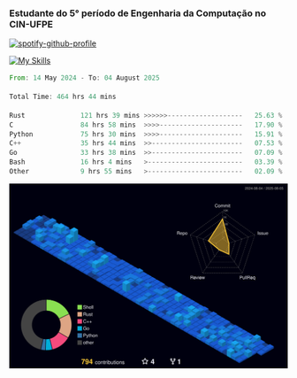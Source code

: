 
### Estudante do 5° período de Engenharia da Computação no CIN-UFPE

[![spotify-github-profile](https://spotify-github-profile.kittinanx.com/api/view?uid=21nggge2ld354asa4l3xoze2q&cover_image=true&theme=novatorem&show_offline=false&background_color=000000&interchange=true&bar_color=53b14f&bar_color_cover=true)](https://github.com/kittinan/spotify-github-profile)


[![My Skills](https://skillicons.dev/icons?i=c,cpp,rust,py,java,neovim&theme=dark)](https://skillicons.dev)

<!--START_SECTION:waka-->

```rust
From: 14 May 2024 - To: 04 August 2025

Total Time: 464 hrs 44 mins

Rust              121 hrs 39 mins >>>>>>-------------------   25.63 %
C                 84 hrs 58 mins  >>>>---------------------   17.90 %
Python            75 hrs 30 mins  >>>>---------------------   15.91 %
C++               35 hrs 44 mins  >>-----------------------   07.53 %
Go                33 hrs 38 mins  >>-----------------------   07.09 %
Bash              16 hrs 4 mins   >------------------------   03.39 %
Other             9 hrs 55 mins   >------------------------   02.09 %
```

<!--END_SECTION:waka-->

![](./profile-3d-contrib/profile-night-view.svg)
